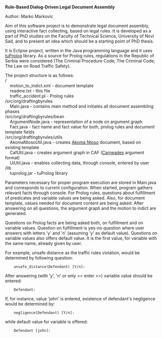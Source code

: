 **Rule-Based Dialog-Driven Legal Document Assembly**

Author: Marko Markovic

Aim of this software project is to demonstrate legal document assembly, using interactive fact collecting, based on legal rules.
It is developed as a part of PhD studies on the Faculty of Technical Science, University of Novi Sad,
 and to present an idea which should be a starting point of PhD thesis.

It is Eclipse project, written in the Java programming language and it uses [tuProlog](http://apice.unibo.it/xwiki/bin/view/Tuprolog/) library.
As a source for Prolog rules, regulations in the Republic of Serbia were considered (The Criminal Procedure Code, The Criminal Code, The Law on Road Traffic Safety).

The project structure is as follows:<br/>
/<br/>
&nbsp;&nbsp;&nbsp;&nbsp;motion_to_indict.xml - document template <br/>
&nbsp;&nbsp;&nbsp;&nbsp;readme.txt - this file <br/>
&nbsp;&nbsp;&nbsp;&nbsp;traffic_accident.pl - Prolog rules <br/>
/src/org/draftingbyrules <br/>
&nbsp;&nbsp;&nbsp;&nbsp;Main.java - contains main method and initiates all document assembling phases <br/> 
/src/org/draftingbyrules/bean <br/>
&nbsp;&nbsp;&nbsp;&nbsp;ArgumentNode.java - representation of a node on argument graph <br/>
&nbsp;&nbsp;&nbsp;&nbsp;Fact.java - fact name and fact value for both, prolog rules and document template fields <br/>
/src/org/draftingbyrules/utils <br/>
&nbsp;&nbsp;&nbsp;&nbsp;AkomaNtosoUtil.java - creates [Akoma Ntoso](http://www.akomantoso.org/) document, based on existing template <br/>
&nbsp;&nbsp;&nbsp;&nbsp;CafUtil.java - creates argument graph in CAF ([Carneades](http://carneades.github.io/) argument format) <br/>
&nbsp;&nbsp;&nbsp;&nbsp;UiUtil.java - enables collecting data, through console, entered by user <br/>
/lib <br/>
&nbsp;&nbsp;&nbsp;&nbsp;tuprolog.jar - tuProlog library <br/>


Parameters necessary for proper program execution are stored in Main.java and corresponds to current configuration.
When started, program gathers relevant facts through console. For Prolog rules, questions about fulfillment of predicates and variable values are being asked.
Also, for document template, values needed for document content are being asked.
After answering on all questions, the argument graph and the motion to indict are generated.

Questions on Prolog facts are being asked both, on fulfillment and on variable values.
Question on fulfillment is yes-no question where user answers with letters 'y' and 'n' (assuming 'y' as default value).
Questions on variable values also offers default value. It is the first value, for variable with the same name, already given by user.

For example, unsafe distance as the traffic rules violation, would be determined by following question:
```
    unsafe_distance(Defendant) [Y/n]: 
```
After answering (with 'y', 'n' or only << enter >>) variable value should be entered:
```
    Defendant: 
```
If, for instance, value 'john' is entered, existence of defendant's negligence would be determined by:
```
    negligence(Defendant) [Y/n]: 
```
while default value for variable is offered:
```
    Defendant [john]: 
```
